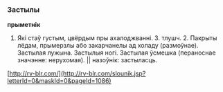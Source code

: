 ### Застылы
**прыметнік**

1. Які стаў густым, цвёрдым пры ахалоджванні. З. тлушч. 2. Пакрыты лёдам, прымерзлы або закарчанелы ад холаду (размоўнае). Застылая лужына. Застылыя ногі. Застылая ўсмешка (пераноснае значэнне: нерухомая). || назоўнік: застыласць.

<a rel="author">[http://rv-blr.com/](http://rv-blr.com/slounik.jsp?letterId=0&maskId=0&pageId=1086)</a>
